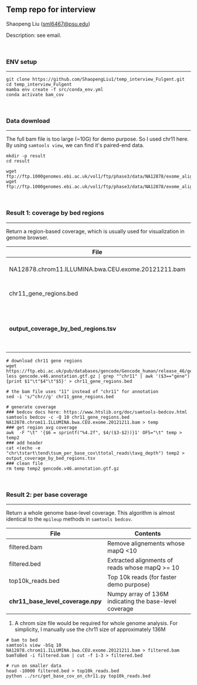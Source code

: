 ## Temp repo for interview

Shaopeng Liu (sml6467@psu.edu)

Description: see email.

</br>

### ENV setup

---

```
git clone https://github.com/ShaopengLiu1/temp_interview_Fulgent.git
cd temp_interview_Fulgent
mamba env create -f src/conda_env.yml
conda activate bam_cov
```

</br>

### Data download

---

The full bam file is too large (~10G) for demo purpose. So I used chr11 here. By using `samtools view`, we can find it's paired-end data. 

```
mkdir -p result
cd result

wget ftp://ftp.1000genomes.ebi.ac.uk/vol1/ftp/phase3/data/NA12878/exome_alignment/NA12878.chrom11.ILLUMINA.bwa.CEU.exome.20121211.bam
wget ftp://ftp.1000genomes.ebi.ac.uk/vol1/ftp/phase3/data/NA12878/exome_alignment/NA12878.chrom11.ILLUMINA.bwa.CEU.exome.20121211.bam.bai
```

</br>

### Result 1: coverage by bed regions 

---

Return a region-based coverage, which is usually used for visualization in genome browser.

| File                                                | Contents                                                     |
| --------------------------------------------------- | ------------------------------------------------------------ |
| NA12878.chrom11.ILLUMINA.bwa.CEU.exome.20121211.bam | Downloaded alignment file in bam format                      |
| chr11_gene_regions.bed                              | Chr11 gene regions extracted from Gencode                    |
| **output_coverage_by_bed_regions.tsv**              | Output file with 6 columns:<br />chrom, start, end, sum_per_base_cov, total_reads, avg_cov |



```
# download chr11 gene regions
wget https://ftp.ebi.ac.uk/pub/databases/gencode/Gencode_human/release_46/gencode.v46.annotation.gtf.gz
less gencode.v46.annotation.gtf.gz | grep "^chr11" | awk '($3=="gene") {print $1"\t"$4"\t"$5}' > chr11_gene_regions.bed

# the bam file uses "11" instead of "chr11" for annotation
sed -i 's/^chr//g' chr11_gene_regions.bed

# generate coverage
### bedcov docs here: https://www.htslib.org/doc/samtools-bedcov.html
samtools bedcov -c -Q 10 chr11_gene_regions.bed NA12878.chrom11.ILLUMINA.bwa.CEU.exome.20121211.bam > temp
### get region avg coverage
awk  -F "\t" '{$6 = sprintf("%4.2f", $4/($3-$2))}1' OFS="\t" temp > temp2
### add header
cat <(echo -e "chr\tstart\tend\tsum_per_base_cov\ttotal_reads\tavg_depth") temp2 > output_coverage_by_bed_regions.tsv
### clean file
rm temp temp2 gencode.v46.annotation.gtf.gz
```

</br>

### Result 2: per base coverage

---

Return a whole genome base-level coverage. This algorithm is almost identical to the `mpileup` methods in `samtools bedcov`.

| File                              | Contents                                               |
| --------------------------------- | ------------------------------------------------------ |
| filtered.bam                      | Remove alignements whose mapQ <10                      |
| filtered.bed                      | Extracted alignments of reads whose mapQ >= 10         |
| top10k_reads.bed                  | Top 10k reads (for faster demo purpose)                |
| **chr11_base_level_coverage.npy** | Numpy array of 136M indicating the base-level coverage |



1. A chrom size file would be required for whole genome analysis. For simplicity, I manually use the chr11 size of approximately 136M

```
# bam to bed
samtools view -bSq 10 NA12878.chrom11.ILLUMINA.bwa.CEU.exome.20121211.bam > filtered.bam
bamToBed -i filtered.bam | cut -f 1-3 > filtered.bed

# run on smaller data
head -10000 filtered.bed > top10k_reads.bed
python ../src/get_base_cov_on_chr11.py top10k_reads.bed
```

